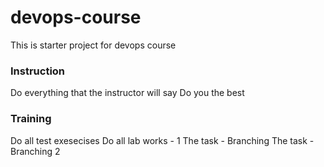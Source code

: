 # devops-course
This is starter project for devops course

### Instruction
Do everything that the instructor will say
Do you the best

### Training
Do all test exesecises
Do all lab works - 1
The task - Branching
The task - Branching 2